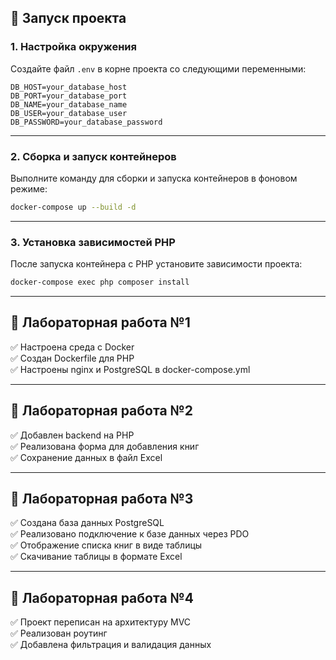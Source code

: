 ## 🚀 Запуск проекта

### 1. Настройка окружения

Создайте файл `.env` в корне проекта со следующими переменными:

```env
DB_HOST=your_database_host
DB_PORT=your_database_port
DB_NAME=your_database_name
DB_USER=your_database_user
DB_PASSWORD=your_database_password
```

---

### 2. Сборка и запуск контейнеров

Выполните команду для сборки и запуска контейнеров в фоновом режиме:

```bash
docker-compose up --build -d
```

---

### 3. Установка зависимостей PHP

После запуска контейнера с PHP установите зависимости проекта:

```bash
docker-compose exec php composer install
```

---

## 🔹 Лабораторная работа №1

✅ Настроена среда с Docker  
✅ Создан Dockerfile для PHP  
✅ Настроены nginx и PostgreSQL в docker-compose.yml

---

## 🔹 Лабораторная работа №2

✅ Добавлен backend на PHP  
✅ Реализована форма для добавления книг  
✅ Сохранение данных в файл Excel

---

## 🔹 Лабораторная работа №3

✅ Создана база данных PostgreSQL  
✅ Реализовано подключение к базе данных через PDO  
✅ Отображение списка книг в виде таблицы  
✅ Скачивание таблицы в формате Excel

---

## 🔹 Лабораторная работа №4

✅ Проект переписан на архитектуру MVC  
✅ Реализован роутинг  
✅ Добавлена фильтрация и валидация данных